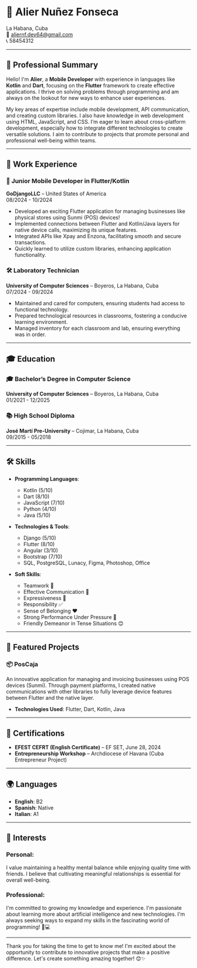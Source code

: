 # 🌟 Alier Nuñez Fonseca
La Habana, Cuba  
📧 aliernf.dev64@gmail.com  
📞 58454312  

---

## 🎯 Professional Summary
Hello! I'm **Alier**, a **Mobile Developer** with experience in languages like **Kotlin** and **Dart**, focusing on the **Flutter** framework to create effective applications. I thrive on solving problems through programming and am always on the lookout for new ways to enhance user experiences. 

My key areas of expertise include mobile development, API communication, and creating custom libraries. I also have knowledge in web development using HTML, JavaScript, and CSS. I’m eager to learn about cross-platform development, especially how to integrate different technologies to create versatile solutions. I aim to contribute to projects that promote personal and professional well-being within teams.

---

## 💼 Work Experience

### 🚀 Junior Mobile Developer in Flutter/Kotlin
**GoDjangoLLC** – United States of America  
08/2024 - 10/2024
- Developed an exciting Flutter application for managing businesses like physical stores using Sunmi (POS) devices!
- Implemented connections between Flutter and Kotlin/Java layers for native device calls, maximizing its unique features.
- Integrated APIs like Xpay and Enzona, facilitating smooth and secure transactions.
- Quickly learned to utilize custom libraries, enhancing application functionality.

### 🛠️ Laboratory Technician
**University of Computer Sciences** – Boyeros, La Habana, Cuba  
07/2024 - 09/2024
- Maintained and cared for computers, ensuring students had access to functional technology.
- Prepared technological resources in classrooms, fostering a conducive learning environment.
- Managed inventory for each classroom and lab, ensuring everything was in order.

---

## 🎓 Education

### 🎓 Bachelor’s Degree in Computer Science
**University of Computer Sciences** – Boyeros, La Habana, Cuba  
01/2021 - 12/2025

### 📚 High School Diploma
**José Martí Pre-University** – Cojimar, La Habana, Cuba  
09/2015 - 05/2018

---

## 🛠️ Skills
- **Programming Languages**: 
  - Kotlin (5/10) 
  - Dart (8/10) 
  - JavaScript (7/10) 
  - Python (4/10) 
  - Java (5/10)

- **Technologies & Tools**: 
  - Django (5/10) 
  - Flutter (8/10) 
  - Angular (3/10) 
  - Bootstrap (7/10) 
  - SQL, PostgreSQL, Lunacy, Figma, Photoshop, Office

- **Soft Skills**:
  - Teamwork 🤝
  - Effective Communication 📣
  - Expressiveness 🎤
  - Responsibility ✅
  - Sense of Belonging ❤️
  - Strong Performance Under Pressure 💪
  - Friendly Demeanor in Tense Situations 😊

---

## 🌟 Featured Projects

### 📦 PosCaja
An innovative application for managing and invoicing businesses using POS devices (Sunmi). Through payment platforms, I created native communications with other libraries to fully leverage device features between Flutter and the native layer.
- **Technologies Used**: Flutter, Dart, Kotlin, Java

---

## 📜 Certifications
- **EFEST CEFRT (English Certificate)** – EF SET, June 28, 2024
- **Entrepreneurship Workshop** – Archdiocese of Havana (Cuba Entrepreneur Project)

---

## 🌍 Languages
- **English**: B2  
- **Spanish**: Native  
- **Italian**: A1  

---

## 🌈 Interests
### Personal:
I value maintaining a healthy mental balance while enjoying quality time with friends. I believe that cultivating meaningful relationships is essential for overall well-being.

### Professional:
I'm committed to growing my knowledge and experience. I'm passionate about learning more about artificial intelligence and new technologies. I'm always seeking ways to expand my skills in the fascinating world of programming! 🚀💻

---

Thank you for taking the time to get to know me! I'm excited about the opportunity to contribute to innovative projects that make a positive difference. Let's create something amazing together! 😊✨


